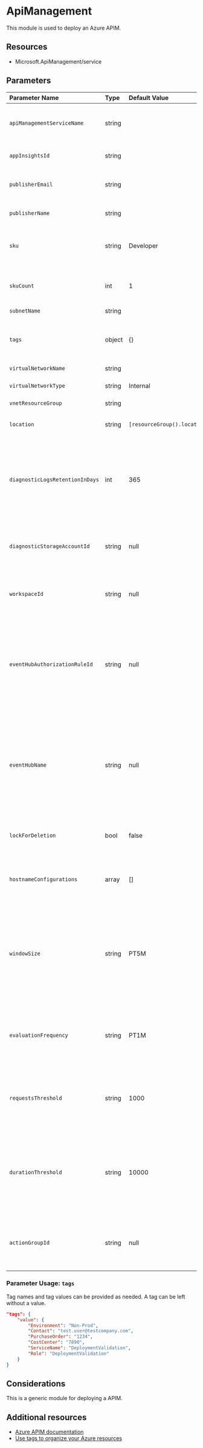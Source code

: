 # ApiManagement

This module is used to deploy an Azure APIM.

## Resources

- Microsoft.ApiManagement/service

## Parameters

| Parameter Name | Type | Default Value | Possible values | Description |
| :-             | :-   | :-            | :-              | :-          |
| `apiManagementServiceName` | string | | | Required. The name of the api management service
| `appInsightsId` | string | | | Resource Id of AppInsights.
| `publisherEmail` | string | | | The email address of the owner of the service.
| `publisherName` | string | | | The name of the owner of the service.
| `sku` | string | Developer | `"Basic","Consumption","Developer","Standard","Premium"` | The pricing tier of this API Management service.
| `skuCount` | int | 1 | | The instance size of this API Management service.
| `subnetName` | string | | |
| `tags` | object | {} | Complex structure, see below. | Optional. Tags of the Virtual Network Gateway resource.
| `virtualNetworkName` | string | | | 
| `virtualNetworkType` | string | Internal | | The virtual network type.
| `vnetResourceGroup` | string | | | 
| `location` | string | `[resourceGroup().location]` | | Optional. Location for all resources.
| `diagnosticLogsRetentionInDays` | int | 365 | minValue: 0, maxvalue: 365 | Optional. Specifies the number of days that logs will be kept for; a value of 0 will retain data indefinitely.
| `diagnosticStorageAccountId` | string | null |  | Optional. Resource identifier of the Diagnostic Storage Account.
| `workspaceId` | string | null |  | Optional. Resource identifier of Log Analytics.
| `eventHubAuthorizationRuleId` | string | null |  | Optional. Resource ID of the event hub authorization rule for the Event Hubs namespace in which the event hub should be created or streamed to.
| `eventHubName` | string | null |  | Optional. Name of the event hub within the namespace to which logs are streamed. Without this, an event hub is created for each log category.
| `lockForDeletion` | bool | false | | Optional. Switch to lock APIM from deletion.
| `hostnameConfigurations` | array | [] | | Custom hostname configuration of the API Management service. |
| `windowSize` | string | PT5M | `"PT1M","PT5M","PT15M","PT30M","PT1H","PT6H","PT12H","PT24H" ` | Period of time used to monitor alert activity based on the threshold. Must be between one minute and one day. ISO 8601 duration format.
| `evaluationFrequency` | string | PT1M | `"PT1M","PT5M","PT15M","PT30M","PT1H"` | How often the metric alert is evaluated represented in ISO 8601 duration format.
| `requestsThreshold` | string | 1000 |  |The threshold value (count) at which the alert for metric Requests is activated.
| `durationThreshold` | string | 10000 |  |The threshold value (in milliseconds) at which the Overall Duration of Gateway Requests alert is activated.
| `actionGroupId` | string | null |  | The ID of the action group that is triggered when the alert is activated.

### Parameter Usage: `tags`

Tag names and tag values can be provided as needed. A tag can be left without a value.

```json
"tags": {
    "value": {
        "Environment": "Non-Prod",
        "Contact": "test.user@testcompany.com",
        "PurchaseOrder": "1234",
        "CostCenter": "7890",
        "ServiceName": "DeploymentValidation",
        "Role": "DeploymentValidation"
    }
}
```

## Considerations

This is a generic module for deploying a APIM.

## Additional resources

- [Azure APIM documentation](https://docs.microsoft.com/en-us/azure/api-management/api-management-key-concepts)
- [Use tags to organize your Azure resources](https://docs.microsoft.com/en-us/azure/azure-resource-manager/resource-group-using-tags)
